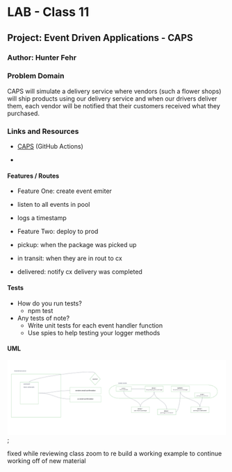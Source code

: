 # LAB - Class 11

## Project: Event Driven Applications - CAPS

### Author: Hunter Fehr

### Problem Domain  

CAPS will simulate a delivery service where vendors (such a flower shops) will ship products using our delivery service and when our drivers deliver them, each vendor will be notified that their customers received what they purchased.

### Links and Resources

- [CAPS](https://github.com/hmfehr/caps/actions/new) (GitHub Actions)


<!-- ### Setup -->

<!-- #### `.env` requirements -->

<!-- see `.env.sample` -->

<!-- - PORT: 3001 -->

<!-- #### How to initialize/run your application -->

-

#### Features / Routes

- Feature One: create event emiter
- listen to all events in pool
- logs a timestamp

- Feature Two: deploy to prod
- pickup: when the package was picked up
- in transit: when they are in rout to cx
- delivered: notify cx delivery was completed

#### Tests

- How do you run tests?
  - npm test
- Any tests of note?
  - Write unit tests for each event handler function
  - Use spies to help testing your logger methods

#### UML

![UML](./photos/lab11.png);

fixed while reviewing class zoom to re build a working example to continue working off of new material

